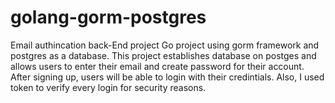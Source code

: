# golang-gorm-postgres
Email authincation back-End project
  Go project using gorm framework and postgres as a database.
  This project establishes database on postges and allows users to enter their email and create password for their account.
  After signing up, users will be able to login with their credintials.
  Also, I used token to verify every login for security reasons.
